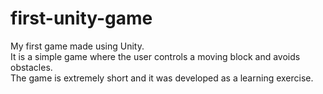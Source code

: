# first-unity-game
My first game made using Unity. 
<br/>It is a simple game where the user controls a moving block and avoids obstacles.
<br/>The game is extremely short and it was developed as a learning exercise.
